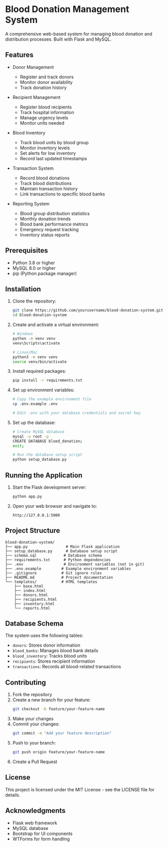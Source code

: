 # Blood Donation Management System

A comprehensive web-based system for managing blood donation and distribution processes. Built with Flask and MySQL.

## Features

- Donor Management
  - Register and track donors
  - Monitor donor availability
  - Track donation history

- Recipient Management
  - Register blood recipients
  - Track hospital information
  - Manage urgency levels
  - Monitor units needed

- Blood Inventory
  - Track blood units by blood group
  - Monitor inventory levels
  - Set alerts for low inventory
  - Record last updated timestamps

- Transaction System
  - Record blood donations
  - Track blood distributions
  - Maintain transaction history
  - Link transactions to specific blood banks

- Reporting System
  - Blood group distribution statistics
  - Monthly donation trends
  - Blood bank performance metrics
  - Emergency request tracking
  - Inventory status reports

## Prerequisites

- Python 3.8 or higher
- MySQL 8.0 or higher
- pip (Python package manager)

## Installation

1. Clone the repository:
   ```bash
   git clone https://github.com/yourusername/blood-donation-system.git
   cd blood-donation-system
   ```

2. Create and activate a virtual environment:
   ```bash
   # Windows
   python -m venv venv
   venv\Scripts\activate

   # Linux/Mac
   python3 -m venv venv
   source venv/bin/activate
   ```

3. Install required packages:
   ```bash
   pip install -r requirements.txt
   ```

4. Set up environment variables:
   ```bash
   # Copy the example environment file
   cp .env.example .env

   # Edit .env with your database credentials and secret key
   ```

5. Set up the database:
   ```bash
   # Create MySQL database
   mysql -u root -p
   CREATE DATABASE blood_donation;
   exit;

   # Run the database setup script
   python setup_database.py
   ```

## Running the Application

1. Start the Flask development server:
   ```bash
   python app.py
   ```

2. Open your web browser and navigate to:
   ```
   http://127.0.0.1:5000
   ```

## Project Structure

```
blood-donation-system/
├── app.py                 # Main Flask application
├── setup_database.py      # Database setup script
├── schema.sql            # Database schema
├── requirements.txt      # Python dependencies
├── .env                  # Environment variables (not in git)
├── .env.example         # Example environment variables
├── .gitignore           # Git ignore rules
├── README.md            # Project documentation
└── templates/           # HTML templates
    ├── base.html
    ├── index.html
    ├── donors.html
    ├── recipients.html
    ├── inventory.html
    └── reports.html
```

## Database Schema

The system uses the following tables:
- `donors`: Stores donor information
- `blood_banks`: Manages blood bank details
- `blood_inventory`: Tracks blood units
- `recipients`: Stores recipient information
- `transactions`: Records all blood-related transactions

## Contributing

1. Fork the repository
2. Create a new branch for your feature:
   ```bash
   git checkout -b feature/your-feature-name
   ```
3. Make your changes
4. Commit your changes:
   ```bash
   git commit -m "Add your feature description"
   ```
5. Push to your branch:
   ```bash
   git push origin feature/your-feature-name
   ```
6. Create a Pull Request

## License

This project is licensed under the MIT License - see the LICENSE file for details.

## Acknowledgments

- Flask web framework
- MySQL database
- Bootstrap for UI components
- WTForms for form handling 